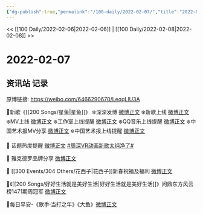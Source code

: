 ```yaml
---
{"dg-publish":true,"permalink":"/100-daily/2022-02-07/","title":"2022-02-07"}
---
```



<< [[100 Daily/2022-02-06\|2022-02-06]] | [[100 Daily/2022-02-08\|2022-02-08]] >>

# 2022-02-07

## 资讯站 记录

原博链接: https://weibo.com/6466290670/LeqqLlU3A

🌟新歌《[[200 Songs/星鱼\|星鱼]]》
❄️深深发博 [微博正文](https://m.weibo.cn/6466290670/4734270637083166)
❄️新歌上线 [微博正文](https://m.weibo.cn/6466290670/4734027699850128)
❄️MV上线 [微博正文](https://m.weibo.cn/6466290670/4734286467695469)
❄️工作室上线提醒 [微博正文](https://m.weibo.cn/6466290670/4734030999718134)
❄️QQ音乐上线提醒 [微博正文](https://m.weibo.cn/6466290670/4734030295862025)
❄️中国艺术报MV分享 [微博正文](https://m.weibo.cn/6466290670/4734245979817315)
❄️中国艺术报上线提醒 [微博正文](https://m.weibo.cn/6466290670/4734208549586827)

🌟 话题热度提醒 [微博正文](https://m.weibo.cn/6466290670/4734330372364887) [#周深VR动画新歌太纯净了#](https://s.weibo.com/weibo?q=%23%E5%91%A8%E6%B7%B1VR%E5%8A%A8%E7%94%BB%E6%96%B0%E6%AD%8C%E5%A4%AA%E7%BA%AF%E5%87%80%E4%BA%86%23)

🌟 雅克德罗品牌分享 [微博正文](https://m.weibo.cn/2171922867/4734295615474983)

🌟 [[300 Events/304 Others/花西子\|花西子]]新春祝福及福利 [微博正文](https://m.weibo.cn/6466290670/4734330628215722)

🌟《[[200 Songs/好好生活就是美好生活\|好好生活就是美好生活]]》问鼎东方风云榜1471期周冠军 [微博正文](https://m.weibo.cn/6466290670/4734369409536831)

🌟每日早安-《歌手·当打之年》《大鱼》[微博正文](https://m.weibo.cn/6466290670/4734148297624802)
